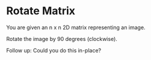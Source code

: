 # Rotate Matrix

You are given an n x n 2D matrix representing an image.

Rotate the image by 90 degrees (clockwise).

Follow up:
Could you do this in-place?